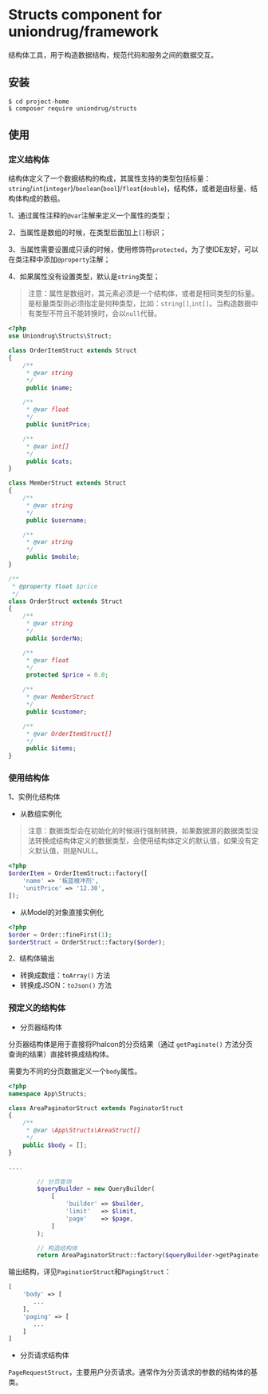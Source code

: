 # Structs component for uniondrug/framework

结构体工具，用于构造数据结构，规范代码和服务之间的数据交互。

## 安装

```shell
$ cd project-home
$ composer require uniondrug/structs
```

## 使用

### 定义结构体

结构体定义了一个数据结构的构成，其属性支持的类型包括标量：`string`/`int`(`integer`)/`boolean`(`bool`)/`float`(`double`)，结构体，或者是由标量、结构体构成的数组。

1、通过属性注释的`@var`注解来定义一个属性的类型；

2、当属性是数组的时候，在类型后面加上`[]`标识；

3、当属性需要设置成只读的时候，使用修饰符`protected`，为了使IDE友好，可以在类注释中添加`@property`注解；

4、如果属性没有设置类型，默认是`string`类型；

> 注意：属性是数组时，其元素必须是一个结构体，或者是相同类型的标量。是标量类型则必须指定是何种类型，比如：`string[]`,`int[]`。当构造数据中有类型不符且不能转换时，会以`null`代替。


```php
<?php
use Uniondrug\Structs\Struct;

class OrderItemStruct extends Struct
{
    /**
     * @var string
     */
     public $name;

    /**
     * @var float
     */
     public $unitPrice;

    /**
     * @var int[]
     */
     public $cats;
}

class MemberStruct extends Struct
{
    /**
     * @var string
     */
     public $username;

    /**
     * @var string
     */
     public $mobile;
}

/**
 * @property float $price
 */
class OrderStruct extends Struct
{
    /**
     * @var string
     */
     public $orderNo;

    /**
     * @var float
     */
     protected $price = 0.0;

    /**
     * @var MemberStruct
     */
     public $customer;

    /**
     * @var OrderItemStruct[]
     */
     public $items;
}
```

### 使用结构体

1、实例化结构体

* 从数组实例化

> 注意：数据类型会在初始化的时候进行强制转换，如果数据源的数据类型没法转换成结构体定义的数据类型，会使用结构体定义的默认值，如果没有定义默认值，则是NULL。

```php
<?php
$orderItem = OrderItemStruct::factory([
    'name' => '板蓝根冲剂',
    'unitPrice' => '12.30',
]);
```

* 从Model的对象直接实例化

```php
<?php
$order = Order::fineFirst(1);
$orderStruct = OrderStruct::factory($order);
```

2、结构体输出

* 转换成数组：`toArray()` 方法
* 转换成JSON：`toJson()` 方法

### 预定义的结构体

* 分页器结构体

分页器结构体是用于直接将Phalcon的分页结果（通过 `getPaginate()` 方法分页查询的结果）直接转换成结构体。

需要为不同的分页数据定义一个`body`属性。

```php
<?php
namespace App\Structs;

class AreaPaginatorStruct extends PaginatorStruct
{
    /**
     * @var \App\Structs\AreaStruct[]
     */
    public $body = [];
}

....

        // 分页查询
        $queryBuilder = new QueryBuilder(
            [
                'builder' => $builder,
                'limit'   => $limit,
                'page'    => $page,
            ]
        );

        // 构造结构体
        return AreaPaginatorStruct::factory($queryBuilder->getPaginate());

```

输出结构，详见`PaginatiorStruct`和`PagingStruct`：

```php
[
    'body' => [
       ...
    ],
    'paging' => [
       ...
    ]
]
```

* 分页请求结构体

`PageRequestStruct`，主要用户分页请求。通常作为分页请求的参数的结构体的基类。
